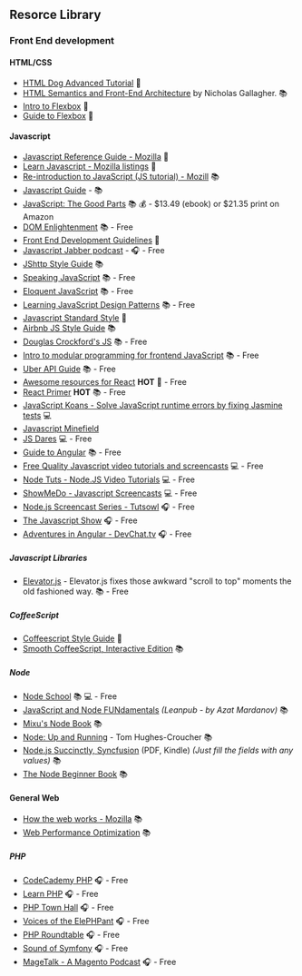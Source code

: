 ## Resorce Library

### Front End development

#### HTML/CSS
* [HTML Dog Advanced Tutorial](http://www.htmldog.com/guides/html/advanced/) :page_facing_up:
* [HTML Semantics and Front-End Architecture](http://nicolasgallagher.com/about-html-semantics-front-end-architecture/#component-modifiers) by Nicholas Gallagher. :books: 
* [Intro to Flexbox](http://bocoup.com/weblog/dive-into-flexbox/) :page_facing_up: 
* [Guide to Flexbox](https://css-tricks.com/snippets/css/a-guide-to-flexbox/) :page_facing_up: 

#### Javascript
* [Javascript Reference Guide - Mozilla](https://developer.mozilla.org/en-US/docs/Web/JavaScript/Reference) :page_facing_up:
* [Learn Javascript - Mozilla listings](https://developer.mozilla.org/en-US/Learn/JavaScript) :page_facing_up:
* [Re-introduction to JavaScript (JS tutorial) - Mozill](https://developer.mozilla.org/en-US/docs/Web/JavaScript/A_re-introduction_to_JavaScript) :books:
* [Javascript Guide](https://github.com/ExactTarget/javascript/blob/master/README.md) -  :books: 
* [JavaScript: The Good Parts](http://www.amazon.com/JavaScript-Good-Parts-Douglas-Crockford/dp/0596517742) :books: :moneybag: - $13.49 (ebook) or $21.35 print on Amazon
* [DOM Enlightenment](http://domenlightenment.com/) :books: - Free
* [Front End Development Guidelines](http://taitems.github.io/Front-End-Development-Guidelines/) :page_facing_up: 
* [Javascript Jabber podcast](http://devchat.tv/js-jabber/) - :headphones: - Free
* [JShttp Style Guide](https://github.com/jshttp/style-guide) :books: 
* [Speaking JavaScript](http://speakingjs.com/) :books: - Free
* [Eloquent JavaScript](http://eloquentjavascript.net/) :books: - Free
* [Learning JavaScript Design Patterns](http://addyosmani.com/resources/essentialjsdesignpatterns/book/) :books: - Free
* [Javascript Standard Style](https://github.com/feross/standard/blob/master/README.md) :page_facing_up:
* [Airbnb JS Style Guide](https://github.com/airbnb/javascript) :books:
* [Douglas Crockford's JS](http://javascript.crockford.com/) :books: - Free
* [Intro to modular programming for frontend JavaScript](https://github.com/Jam3/jam3-lesson-module-basics) :books: - Free
* [Uber API Guide](https://github.com/Thinkful/guide-uber-api) :books:  - Free
* [Awesome resources for React](https://github.com/enaqx/awesome-react) **HOT** :page_facing_up:  - Free
* [React Primer](https://github.com/mikechau/react-primer-draft) **HOT** :books:  - Free
* [JavaScript Koans - Solve JavaScript runtime errors by fixing Jasmine tests](https://github.com/mrdavidlaing/javascript-koans) :computer: 
* [Javascript Minefield](http://www.walkercoderanger.com/blog/2014/02/javascript-minefield/)
* [JS Dares](http://jsdares.com/) :computer: - Free 
* [Guide to Angular](https://github.com/Thinkful/guide-intro-to-angular) :books:  - Free
* [Free Quality Javascript video tutorials and screencasts](http://screencasts.org/topics/javascript) :computer: - Free
* [Node Tuts - Node.JS Video Tutorials](http://nodetuts.com) :computer: - Free
* [ShowMeDo - Javascript Screencasts](http://showmedo.com/videotutorials/javascript) :computer: - Free
* [Node.js Screencast Series - Tutsowl](http://www.tutsowl.com/) :headphones: - Free
* [The Javascript Show](http://javascriptshow.com/) :headphones: - Free
* [Adventures in Angular - DevChat.tv](http://devchat.tv/adventures-in-angular/) :headphones: - Free


##### Javascript Libraries
* [Elevator.js](http://tholman.com/elevator.js/) - Elevator.js fixes those awkward "scroll to top" moments the old fashioned way. :books:  - Free


##### CoffeeScript
* [Coffeescript Style Guide](https://github.com/polarmobile/coffeescript-style-guide/blob/master/README.md) :page_facing_up:
* [Smooth CoffeeScript, Interactive Edition](http://autotelicum.github.io/Smooth-CoffeeScript/interactive/interactive-coffeescript.html) :books:

##### Node
* [Node School](http://nodeschool.io/) :books: :computer: - Free
* [JavaScript and Node FUNdamentals](https://leanpub.com/jsfun/read) *(Leanpub - by Azat Mardanov)* :books:
* [Mixu's Node Book](http://book.mixu.net/node/) :books:
* [Node: Up and Running](http://chimera.labs.oreilly.com/books/1234000001808/index.html) - Tom Hughes-Croucher :books:
* [Node.js Succinctly, Syncfusion](http://www.syncfusion.com/resources/techportal/ebooks/nodejs) (PDF, Kindle) *(Just fill the fields with any values)* :books:
* [The Node Beginner Book](http://nodebeginner.org/) :books:

#### General Web
* [How the web works - Mozilla](https://developer.mozilla.org/en-US/Learn/Getting_started_with_the_web/How_the_Web_works) :books: 
* [Web Performance Optimization](https://github.com/davidsonfellipe/awesome-wpo) :books:

##### PHP
* [CodeCademy PHP](http://www.codecademy.com/tracks/php) :headphones: - Free
* [Learn PHP](http://www.learn-php.org/) :headphones: - Free
* [PHP Town Hall](http://phptownhall.com/) :headphones: - Free
* [Voices of the ElePHPant](http://voicesoftheelephpant.com/) :headphones: - Free
* [PHP Roundtable](https://www.phproundtable.com/) :headphones: - Free
* [Sound of Symfony](http://www.soundofsymfony.com/) :headphones: - Free
* [MageTalk - A Magento Podcast](http://magetalk.com/) :headphones: - Free
